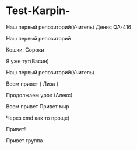 # Test-Karpin-

Наш первый репозиторий(Учитель)
Денис QA-416

Наш первый репозиторий

Кошки, Сороки

Я уже тут(Васин)

Наш первый репозиторий(Учитель)

Всем привет ( Лиза )

Продолжаем урок (Алекс)

Всем привет
Привет мир

Через cmd как то проще)

Привет!

Привет группа

